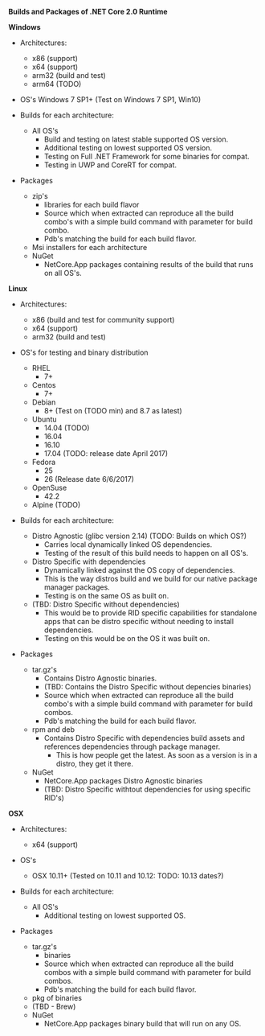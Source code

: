 **Builds and Packages of .NET Core 2.0 Runtime**

__Windows__

- Architectures:
    - x86 (support)
    - x64 (support)
    - arm32 (build and test)
    - arm64 (TODO)

- OS's
    Windows 7 SP1+ (Test on Windows 7 SP1, Win10)

- Builds for each architecture:
    - All OS's
      - Build and testing on latest stable supported OS version.
      - Additional testing on lowest supported OS version. 
      - Testing on Full .NET Framework for some binaries for compat.
      - Testing in UWP and CoreRT for compat.

- Packages
    - zip's
        - libraries for each build flavor
        - Source which when extracted can reproduce all the build combo's with a simple build command with parameter for build combo.
        - Pdb's matching the build for each build flavor.
    - Msi installers for each architecture
    - NuGet
        - NetCore.App packages containing results of the build that runs on all OS's.

__Linux__

- Architectures:
    - x86 (build and test for community support)
    - x64 (support)
    - arm32 (build and test)

- OS's for testing and binary distribution
    - RHEL
        - 7+
    - Centos
        - 7+
    - Debian
        - 8+ (Test on (TODO min) and 8.7 as latest)
    - Ubuntu
        - 14.04 (TODO)
        - 16.04
        - 16.10
        - 17.04 (TODO: release date April 2017)
    - Fedora
        - 25
        - 26 (Release date 6/6/2017)
    - OpenSuse
        - 42.2
    - Alpine (TODO)

- Builds for each architecture:
    - Distro Agnostic (glibc version 2.14) (TODO: Builds on which OS?)
        - Carries local dynamically linked OS dependencies.
        - Testing of the result of this build needs to happen on all OS's.
    - Distro Specific with dependencies
        - Dynamically linked against the OS copy of dependencies.
        - This is the way distros build and we build for our native package manager packages.
        - Testing is on the same OS as built on.
    - (TBD: Distro Specific without dependencies)
        - This would be to provide RID specific capabilities for standalone apps that can be distro specific without needing to install dependencies.
        - Testing on this would be on the OS it was built on.

- Packages
    - tar.gz's
        - Contains Distro Agnostic binaries.
        - (TBD: Contains the Distro Specific without depencies binaries)
        - Source which when extracted can reproduce all the build combo's with a simple build command with parameter for build combos.
        - Pdb's matching the build for each build flavor.
    - rpm and deb
        - Contains Distro Specific with dependencies build assets and references dependencies through package manager.
            - This is how people get the latest. As soon as a version is in a distro, they get it there.
    - NuGet
        - NetCore.App packages Distro Agnostic binaries
        - (TBD: Distro Specific withtout dependencies for using specific RID's)

__OSX__

- Architectures:
    - x64 (support)

- OS's
    - OSX 10.11+ (Tested on 10.11 and 10.12: TODO: 10.13 dates?)

- Builds for each architecture:
    - All OS's
      - Additional testing on lowest supported OS.

- Packages
    - tar.gz's
        - binaries
        - Source which when extracted can reproduce all the build combos with a simple build command with parameter for build combos.
        - Pdb's matching the build for each build flavor.
    - pkg of binaries
    - (TBD - Brew)
    - NuGet
        - NetCore.App packages binary build that will run on any OS.

